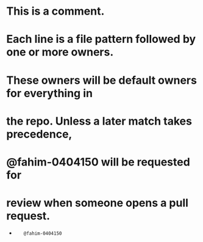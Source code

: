# This is a comment.
# Each line is a file pattern followed by one or more owners.

# These owners will be default owners for everything in
# the repo. Unless a later match takes precedence,
# @fahim-0404150 will be requested for
# review when someone opens a pull request.
*        @fahim-0404150
